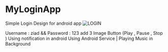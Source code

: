 # MyLoginApp
Simple Login Design for android app
![LOGIN](https://user-images.githubusercontent.com/68380115/126171145-4212b2e5-db0a-41b3-b18a-5697222f2596.PNG)

Username : ziad && Password : 123
add 3 Image Button (Play , Pause , Stop )
Using notification in android
Using Android Service | Playing Music in Background
